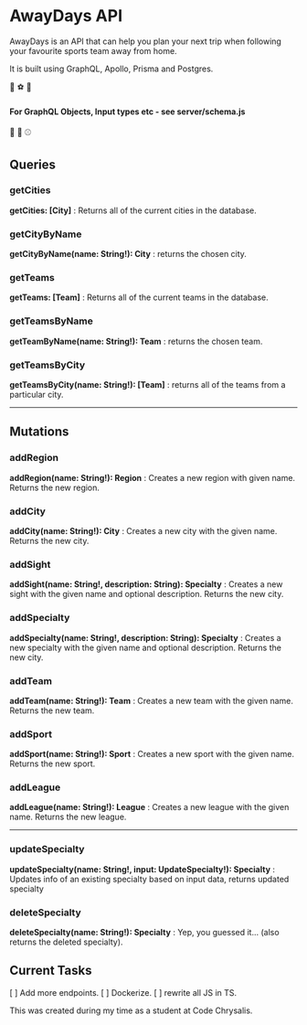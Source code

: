 # AwayDays API

AwayDays is an API that can help you plan your next trip when following your favourite sports team away from home.

It is built using GraphQL, Apollo, Prisma and Postgres.

:basketball: :soccer: :rugby_football:

#### For GraphQL Objects, Input types etc - see server/schema.js

:tennis: :football: :baseball:

## Queries

### getCities

**getCities: [City]**
: Returns all of the current cities in the database.

### getCityByName

**getCityByName(name: String!): City**
: returns the chosen city.

### getTeams

**getTeams: [Team]**
: Returns all of the current teams in the database.

### getTeamsByName

**getTeamByName(name: String!): Team**
: returns the chosen team.

### getTeamsByCity

**getTeamsByCity(name: String!): [Team]**
: returns all of the teams from a particular city.

---

## Mutations

### addRegion

**addRegion(name: String!): Region**
: Creates a new region with given name. Returns the new region.

### addCity

**addCity(name: String!): City**
: Creates a new city with the given name. Returns the new city.

### addSight

**addSight(name: String!, description: String): Specialty**
: Creates a new sight with the given name and optional description. Returns the new city.

### addSpecialty

**addSpecialty(name: String!, description: String): Specialty**
: Creates a new specialty with the given name and optional description. Returns the new city.

### addTeam

**addTeam(name: String!): Team**
: Creates a new team with the given name. Returns the new team.

### addSport

**addSport(name: String!): Sport**
: Creates a new sport with the given name. Returns the new sport.

### addLeague

**addLeague(name: String!): League**
: Creates a new league with the given name. Returns the new league.

---

### updateSpecialty

**updateSpecialty(name: String!, input: UpdateSpecialty!): Specialty**
: Updates info of an existing specialty based on input data, returns updated specialty

### deleteSpecialty

**deleteSpecialty(name: String!): Specialty**
: Yep, you guessed it... (also returns the deleted specialty).

## Current Tasks

[ ] Add more endpoints.
[ ] Dockerize.
[ ] rewrite all JS in TS.

This was created during my time as a student at Code Chrysalis.
